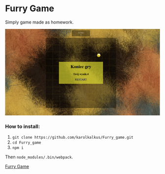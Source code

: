 # Furry Game
Simply game made as homework.

![Furry](images/furry_game.jpg)

### How to install:
1. `git clone https://github.com/karolkalkus/Furry_game.git`
2. `cd Furry_game`
3. `npm i`

Then `node_modules/.bin/webpack`.

[Furry Game](https://karolkalkus.github.io/Furry_game/.)
